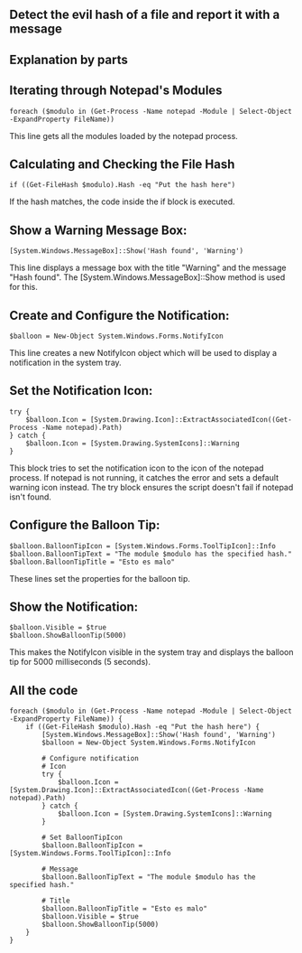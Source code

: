 ## Detect the evil hash of a file and report it with a message

## Explanation by parts

## Iterating through Notepad's Modules
```
foreach ($modulo in (Get-Process -Name notepad -Module | Select-Object -ExpandProperty FileName))
```
This line gets all the modules loaded by the notepad process.

## Calculating and Checking the File Hash
```
if ((Get-FileHash $modulo).Hash -eq "Put the hash here")
```
If the hash matches, the code inside the if block is executed.

## Show a Warning Message Box:
```
[System.Windows.MessageBox]::Show('Hash found', 'Warning')
```
This line displays a message box with the title "Warning" and the message "Hash found". The [System.Windows.MessageBox]::Show  method is used for this.

## Create and Configure the Notification:
```
$balloon = New-Object System.Windows.Forms.NotifyIcon
```
This line creates a new NotifyIcon object which will be used to display a notification in the system tray.

## Set the Notification Icon:
```
try {
    $balloon.Icon = [System.Drawing.Icon]::ExtractAssociatedIcon((Get-Process -Name notepad).Path)
} catch {
    $balloon.Icon = [System.Drawing.SystemIcons]::Warning
}
```
This block tries to set the notification icon to the icon of the notepad process. If notepad is not running, it catches the error and sets a default warning icon instead. The try block ensures the script doesn't fail if notepad isn't found.

## Configure the Balloon Tip:
```
$balloon.BalloonTipIcon = [System.Windows.Forms.ToolTipIcon]::Info
$balloon.BalloonTipText = "The module $modulo has the specified hash."
$balloon.BalloonTipTitle = "Esto es malo"
```
These lines set the properties for the balloon tip.

## Show the Notification:
```
$balloon.Visible = $true
$balloon.ShowBalloonTip(5000)

```
This makes the NotifyIcon visible in the system tray and displays the balloon tip for 5000 milliseconds (5 seconds).

## All the code
```
foreach ($modulo in (Get-Process -Name notepad -Module | Select-Object -ExpandProperty FileName)) {
    if ((Get-FileHash $modulo).Hash -eq "Put the hash here") {
        [System.Windows.MessageBox]::Show('Hash found', 'Warning')
        $balloon = New-Object System.Windows.Forms.NotifyIcon

        # Configure notification
        # Icon
        try {
            $balloon.Icon = [System.Drawing.Icon]::ExtractAssociatedIcon((Get-Process -Name notepad).Path)
        } catch {
            $balloon.Icon = [System.Drawing.SystemIcons]::Warning
        }

        # Set BalloonTipIcon
        $balloon.BalloonTipIcon = [System.Windows.Forms.ToolTipIcon]::Info

        # Message
        $balloon.BalloonTipText = "The module $modulo has the specified hash."

        # Title
        $balloon.BalloonTipTitle = "Esto es malo"
        $balloon.Visible = $true
        $balloon.ShowBalloonTip(5000)
    }
}
```
